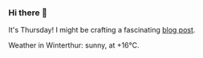 ### Hi there :wave:

It's Thursday! I might be crafting a fascinating [blog post](https://www.benjaminwuethrich.dev).

Weather in Winterthur: sunny, at +16°C.
